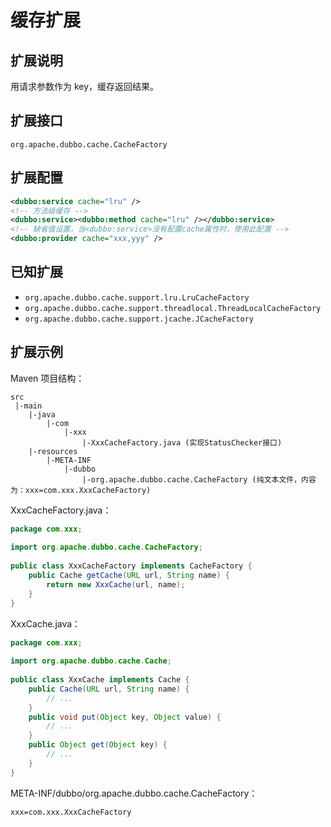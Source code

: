 # 缓存扩展

## 扩展说明

用请求参数作为 key，缓存返回结果。

## 扩展接口

`org.apache.dubbo.cache.CacheFactory`

## 扩展配置

```xml
<dubbo:service cache="lru" />
<!-- 方法级缓存 -->
<dubbo:service><dubbo:method cache="lru" /></dubbo:service> 
<!-- 缺省值设置，当<dubbo:service>没有配置cache属性时，使用此配置 -->
<dubbo:provider cache="xxx,yyy" /> 
```

## 已知扩展

* `org.apache.dubbo.cache.support.lru.LruCacheFactory`
* `org.apache.dubbo.cache.support.threadlocal.ThreadLocalCacheFactory`
* `org.apache.dubbo.cache.support.jcache.JCacheFactory`


## 扩展示例

Maven 项目结构：

```
src
 |-main
    |-java
        |-com
            |-xxx
                |-XxxCacheFactory.java (实现StatusChecker接口)
    |-resources
        |-META-INF
            |-dubbo
                |-org.apache.dubbo.cache.CacheFactory (纯文本文件，内容为：xxx=com.xxx.XxxCacheFactory)
```

XxxCacheFactory.java：

```java
package com.xxx;
 
import org.apache.dubbo.cache.CacheFactory;
 
public class XxxCacheFactory implements CacheFactory {
    public Cache getCache(URL url, String name) {
        return new XxxCache(url, name);
    }
}
```

XxxCache.java：

```java
package com.xxx;
 
import org.apache.dubbo.cache.Cache;
 
public class XxxCache implements Cache {
    public Cache(URL url, String name) {
        // ...
    }
    public void put(Object key, Object value) {
        // ...
    }
    public Object get(Object key) {
        // ...
    }
}
```

META-INF/dubbo/org.apache.dubbo.cache.CacheFactory：

```properties
xxx=com.xxx.XxxCacheFactory
```
